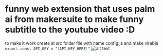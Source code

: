 # funny web extension that uses palm ai from makersuite to make funny subtitle to the youtube video :D

to make it work create at src folder file with name config.js and make virable ``export const API_KEY = "[API_KEY_HERE]"``
![alt text](https://imgur.com/zgIqLYP.png)